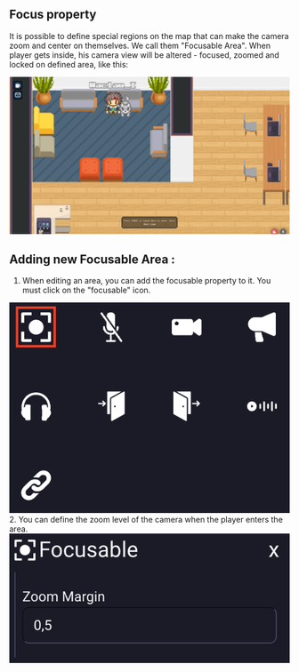 ## Focus property
It is possible to define special regions on the map that can make the camera zoom and center on themselves. We call them "Focusable Area". When player gets inside, his camera view will be altered - focused, zoomed and locked on defined area, like this:

<div class="row">
    <div class="col">
        <img src="../../images/camera/0_focusable_zone.png" class="figure-img img-fluid rounded" alt="" />
    </div>
</div>

## Adding new Focusable Area :
1. When editing an area, you can add the focusable property to it. You must click on the "focusable" icon.
<div class="row">
    <div class="col">
        <img src="../../images/editor/focusable_property.png" class="figure-img img-fluid rounded" alt="" />
    </div>
</div>
2. You can define the zoom level of the camera when the player enters the area.
<div class="row">
    <div class="col">
        <img src="../../images/editor/focusable.png" class="figure-img img-fluid rounded" alt="" />
    </div>
</div>